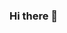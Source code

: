 ### Hi there 👋

<!--
**LuaBarbosa/luabarbosa** is a ✨ _special_ ✨ repository because its `README.md` (this file) appears on your GitHub profile.

Here are some ideas to get you started:

<a href="#">
    <img src = "svg / dev / frameworks / nodejs.svg" alt = "nodejs" style = "vertical-align: top; margin: 6px 4px">
  </a>  
- 🔭 I’m currently working on ...
- 🌱 I’m currently learning ...
- 👯 I’m looking to collaborate on ...
- 🤔 I’m looking for help with ...
- 💬 Ask me about ...
- 📫 How to reach me: ...
- 😄 Pronouns: ...
- ⚡ Fun fact: ...
-->

